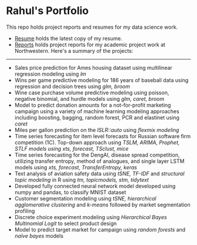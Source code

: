 # Rahul's Portfolio

This repo holds project reports and resumes for my data science work.

* [Resume](https://github.com/rsangole/portfolio/tree/master/resume) holds the latest copy of my resume.
* [Reports](https://github.com/rsangole/portfolio/tree/master/reports) holds project reports for my academic project work at Northwestern. Here's a summary of the projects:

---

-	Sales price prediction for Ames housing dataset using multilinear regression modeling using _lm_
-	Wins per game predictive modeling for 186 years of baseball data using regression and decision trees using _glm, broom_
-	Wine case purchase volume predictive modeling using poisson, negative binomial, and hurdle models using _glm, caret, broom_
-	Model to predict donation amounts for a not-for-profit marketing campaign using a variety of machine learning modeling approaches including boosting, bagging, random forest, PCR and elastinet using _caret_
-	Miles per gallon prediction on the _ISLR::auto_ using _flexmix modeling_
-	Time series forecasting for item level forecasts for Russian software firm competition (1C). Top-down approach using _TSLM, ARIMA, Prophet, STLF models using xts, forecast, TSclust, mice_
-	Time series forecasting for the DengAI, disease spread competition, utilizing transfer entropy, method of analogues, and single layer LSTM models using _xts, forecast, TransferEntropy, keras_
-	Text analysis of aviation safety data using _tSNE, TF-IDF_ and _structural topic modeling_ in R using _tm, topicmodels, stm, tidytext_
-	Developed fully connected neural network model developed using numpy and pandas, to classify MNIST dataset
-	Customer segmentation modeling using _tSNE, hierarchical agglomerative clustering_ and _k-means_ followed by market segmentation profiling
-	Discrete choice experiment modeling using _Hierarchical Bayes Multinomial Logit_ to select product design
-	Model to predict target market for campaign using _random forests_ and _naïve bayes_ models
